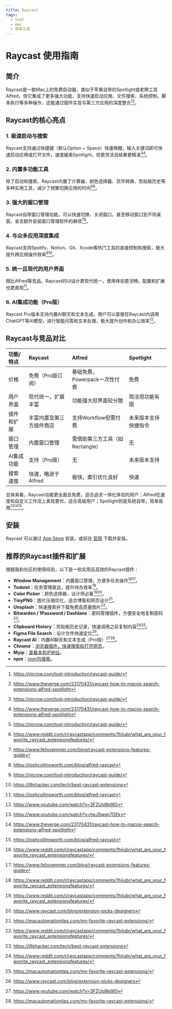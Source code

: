 ```yaml
---
title: Raycast
tags:
  - tool
  - mac
  - 效率工具
---
```


# Raycast 使用指南

## 简介

Raycast是一款Mac上的免费启动器，类似于苹果自带的Spotlight或老牌工具Alfred，但它集成了更多强大功能，支持快速启动应用、文件搜索、系统控制、脚本执行等多种操作，还能通过插件实现与第三方应用的深度整合[^2][^5]。

## Raycast的核心亮点

### 1. 极速启动与搜索

Raycast支持通过快捷键（默认Option + Space）快速唤醒，输入关键词即可快速启动应用或打开文件，速度媲美Spotlight，但更灵活且结果更精准[^2][^5]。

### 2. 内置多功能工具

除了启动和搜索，Raycast内置了计算器、颜色选择器、货币转换、剪贴板历史等多种实用工具，减少了频繁切换应用的时间[^2][^7]。

### 3. 强大的窗口管理

Raycast自带窗口管理功能，可以快速切换、关闭窗口，甚至移动窗口到不同桌面，省去额外安装窗口管理软件的麻烦[^8][^9]。

### 4. 与众多应用深度集成

Raycast支持Spotify、Notion、Git、Xcode等热门工具的直接控制和搜索，极大提升跨应用操作效率[^2][^10]。

### 5. 统一且现代的用户界面

相比Alfred等竞品，Raycast的UI设计更现代统一，使用体验更流畅，配置和扩展也更直观[^9]。

### 6. AI集成功能（Pro版）

Raycast Pro版本支持内置AI聊天和文本生成，用户可以直接在Raycast内调用ChatGPT等AI模型，进行智能问答和文本处理，极大提升创作和办公效率[^12]。


## Raycast与竞品对比

| 功能/特点  | Raycast                  | Alfred                          | Spotlight            |
| :--------- | :----------------------- | :------------------------------ | :------------------- |
| 价格       | 免费（Pro版订阅）        | 基础免费，Powerpack一次性付费   | 免费                 |
| 用户界面   | 现代统一，扩展丰富       | 功能强大但界面较分散            | 简洁但功能有限       |
| 插件和扩展 | 丰富内置及第三方插件商店 | 支持Workflow但需付费            | 未来版本支持快捷指令 |
| 窗口管理   | 内置窗口管理             | 需借助第三方工具（如Rectangle） | 无                   |
| AI集成功能 | 支持（Pro版）            | 无                              | 未来版本支持         |
| 搜索速度   | 快速，略逊于Alfred       | 极快，索引优化良好              | 快速                 |

总体来看，Raycast功能更全面且免费，适合追求一体化体验的用户；Alfred在速度和自定义工作流上表现更优，适合高级用户；Spotlight则是系统自带，简单易用[^4][^5][^9]。

## 安装

Raycast 可以通过 [App Store](https://apps.apple.com/app/raycast/id1510445899) 安装，或前往 [官网](https://www.raycast.com) 下载并安装。


## 推荐的Raycast插件和扩展

根据我和社区的使用经验，以下是一些实用且高效的Raycast插件：

- **Window Management**：内置窗口管理，方便多任务操作[^7][^8]。
- **Todoist**：任务管理直达，提升待办效率[^7]。
- **Color Picker**：颜色选择器，设计师必备[^7][^11]。
- **TinyPNG**：图片压缩优化，适合博客和网页设计[^13]。
- **Unsplash**：快速搜索并下载免费高质量图片[^7]。
- **Bitwarden / 1Password / Dashlane**：密码管理插件，方便安全地复制密码[^10]。
- **Clipboard History**：剪贴板历史记录，快速调用之前复制内容[^7][^13]。
- **Figma File Search**：设计文件快速定位[^11]。
- **Raycast AI**：内置AI聊天和文本生成（Pro版）[^12][^13]。
- **Chrome**：[浏览器插件，快速搜索和打开网页](https://www.raycast.com/Codely/google-chrome)。
- **Myip**：[查看本机IP地址](https://www.raycast.com/Kang/myip)。
- **npm**：[npm包搜索](https://www.raycast.com/mrmartineau/search-npm)。


[^1]: https://www.raycast.com

[^2]: https://nicrow.com/tool-introduction/raycast-guide/

[^3]: https://www.g2.com/products/raycast/competitors/alternatives

[^4]: https://www.youtube.com/watch?v=heJSwqn7DEk

[^5]: https://www.theverge.com/23170431/raycast-how-to-macos-search-extensions-alfred-spotlight

[^6]: https://www.reddit.com/r/macapps/comments/zom8eo/what_are_your_top_5_extensions_for_raycast/

[^7]: https://www.reddit.com/r/raycastapp/comments/1hiiubr/what_are_your_favorite_raycast_extensionsfeatures/

[^8]: https://www.felixvemmer.com/blog/raycast-extensions-features-guide

[^9]: https://joshcollinsworth.com/blog/alfred-raycast

[^10]: https://lifehacker.com/tech/best-raycast-extensions

[^11]: https://www.raycast.com/blog/extension-picks-designers

[^12]: https://www.youtube.com/watch?v=3FZUp8ktl60

[^13]: https://macautomationtips.com/my-favorite-raycast-extensions/

[^14]: https://discussions.unity.com/t/raycast-fps-highlighting-object-on-the-cursor/674447

[^15]: https://devforum.roblox.com/t/my-intro-to-raycasting-what-why-and-how/1681977

[^16]: https://www.albertosadde.com/blog/raycast/

[^17]: https://www.reddit.com/r/raycastapp/comments/xam3j2/how_to_highlight_a_file_in_finder_and_run_a/

[^18]: https://www.dandoescode.com/blog/raycast-the-ultimate-productivity-tool-for-macos

[^19]: https://www.raycast.com/browser-extension

[^20]: https://www.raycast.com/blog/introducing-raycast-pro

[^21]: https://twitter.com/raycastapp/highlights

[^22]: https://manual.raycast.com/the-basics

[^23]: https://discussions.unity.com/t/how-to-highlight-a-gameobject-while-a-raycast-is-hitting-it/815058

[^24]: https://developers.raycast.com

[^25]: https://www.raycast.com/changelog/1-55-0

[^26]: https://aihungry.com/tools/raycast/alternatives

[^27]: https://www.raycast.com/raycast-vs-alfred

[^28]: https://www.youtube.com/watch?v=7BLpTCEFd9w

[^29]: https://hookproductivity.com/blog/2024/09/survey-results-statistics-about-launcher-usage-launchbar-vs-raycast-vs-alfred/

[^30]: https://www.capterra.com/p/10015501/Raycast/alternatives/

[^31]: https://www.reddit.com/r/macapps/comments/194lift/alfred_vs_raycast_vs/

[^32]: https://www.raycast.com/faq

[^33]: https://sixcolors.com/post/2023/12/on-macos-its-best-to-start-with-the-default/

[^34]: https://clickup.com/blog/raycast-alternatives/

[^35]: https://www.reddit.com/r/macapps/comments/11c9zjg/raycast_vs_alfred_opinions/?tl=zh-hans

[^36]: https://www.reddit.com/r/MacOS/comments/udsqyo/alfred_vs_raycast_vs_spotlight/

[^37]: https://www.reddit.com/r/MacOS/comments/1e0ybxc/which_is_the_best_launcher_alfred_launchbar_or/

[^38]: https://www.youtube.com/watch?v=XY1OshvyBh0

[^39]: https://www.raycast.com/store/category/developer-tools

[^40]: https://yummygum.com/blog/elevate-your-productivity-with-these-all-round-raycast-extensions

[^41]: https://www.reddit.com/r/raycastapp/comments/1hiiubr/what_are_your_favorite_raycast_extensionsfeatures/

[^42]: https://www.youtube.com/watch?v=aDJLeErstAI

[^43]: https://www.youtube.com/watch?v=JsZpAXFj8vM

[^44]: https://devforum.roblox.com/t/better-way-to-handle-highlights-using-raycasts/2961161

[^45]: https://www.reddit.com/r/macapps/comments/1ieh03l/alternatives_to_raycast/

[^46]: https://www.producthunt.com/products/raycast/alternatives

[^47]: https://www.toolify.ai/alternative/raycast

[^48]: https://talk.macpowerusers.com/t/raycast-vs-alfred-or-launchbar/26985

[^49]: https://www.raycast.com/store/category/productivity

[^50]: https://www.raycast.com/store

[^51]: https://scottwillsey.com/raycast-extensions/

